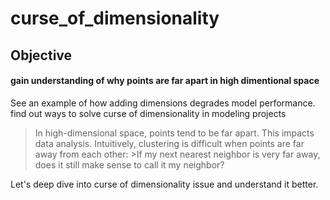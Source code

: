 # curse_of_dimensionality


## Objective

#### gain understanding of why points are far apart in high dimentional space

See an example of how adding dimensions degrades model performance. find out ways to solve curse of dimensionality in modeling projects

>In high-dimensional space, points tend to be far apart. This impacts data analysis. Intuitively, clustering is difficult when points are far away from each other: >If my next nearest neighbor is very far away, does it still make sense to call it my neighbor?



Let's deep dive into curse of dimensionality issue and understand it better.
